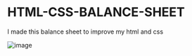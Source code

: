 # HTML-CSS-BALANCE-SHEET

I made this balance sheet to improve my html and css


![image](https://user-images.githubusercontent.com/75355071/202348130-e844b628-4254-4cfe-91bf-ba0c674066f2.png)

